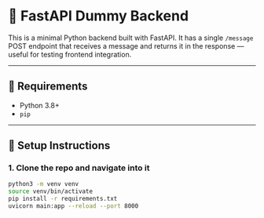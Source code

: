 # 🐍 FastAPI Dummy Backend

This is a minimal Python backend built with FastAPI. It has a single `/message` POST endpoint that receives a message and returns it in the response — useful for testing frontend integration.

---

## 🔧 Requirements

- Python 3.8+
- `pip`

---

## 🚀 Setup Instructions

### 1. Clone the repo and navigate into it

```bash
python3 -m venv venv
source venv/bin/activate
pip install -r requirements.txt
uvicorn main:app --reload --port 8000
```
